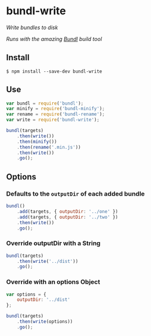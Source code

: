 # bundl-write

*Write bundles to disk*

*Runs with the amazing [Bundl](https://github.com/seebigs/bundl) build tool*

## Install

```
$ npm install --save-dev bundl-write
```

## Use

```js
var bundl = require('bundl');
var minify = require('bundl-minify');
var rename = require('bundl-rename');
var write = require('bundl-write');

bundl(targets)
    .then(write())
    .then(minify())
    .then(rename('.min.js'))
    .then(write())
    .go();
```

## Options

### Defaults to the `outputDir` of each added bundle
```js
bundl()
    .add(targets, { outputDir: '../one' })
    .add(targets, { outputDir: '../two' })
    .then(write())
    .go();
```

### Override outputDir with a String
```js
bundl(targets)
    .then(write('../dist'))
    .go();
```

### Override with an options Object
```js
var options = {
    outputDir: '../dist'
};

bundl(targets)
    .then(write(options))
    .go();
```
